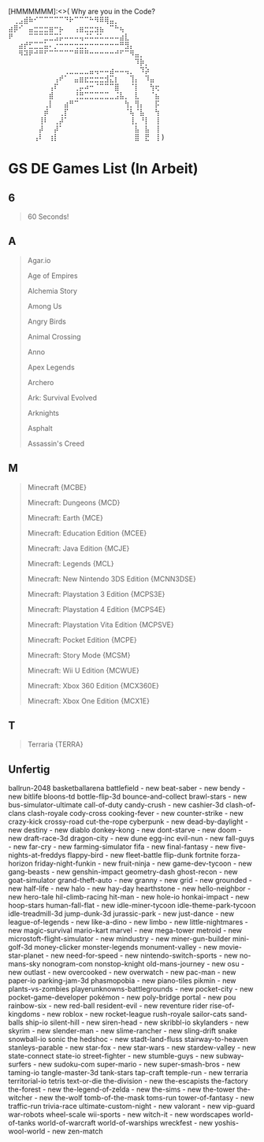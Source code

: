 [HMMMMMM]:<>(
Why are you in the Code?
⠀⢀⣠⣾⠷⠊⠉⠉⠉⠉⠉⠙⠗⠉⠉⠉⠓⠻⠿⢿⣤⡀⠀⠀⠀⠀⠀⠀⠀⠀
⣴⡿⠊⠀⣤⣒⣒⣒⣶⠒⡦⠀⠀⢠⣶⣒⣒⣲⣦⠀⠉⠓⢦⠀⠀⠀⠀⠀⠀⠀
⠟⠀⠀⠀⠉⠉⠉⣉⣉⣩⡥⠤⠤⠤⢤⠬⠥⠬⠥⠤⠤⠤⣴⣇⠀⠀⠀⠀⠀⠀
⠀⠀⣴⡞⣋⣉⣉⣥⠄⡐⠒⠒⠒⢒⣒⡒⠒⠒⠒⠒⠒⠒⠛⣻⡄⠀⠀⠀⠀⠀
⠀⠀⠻⠽⠟⠚⠛⠋⠉⠉⠉⠉⠉⠛⠛⠛⠒⠒⠒⠒⠒⠚⠋⠉⠻⣤⡀⠀⠀⠀
⠀⠀⠀⠀⠀⠀⠀⠀⠀⠀⠀⠀⠀⠀⠀⠀⠀⠀⠀⠀⠀⠀⠀⠀⠀⠹⡷⡀⠀⠀
⠀⠀⠀⠀⠀⠀⠀⠀⠀⠀⠀⢀⣀⣀⣀⣀⣤⢤⠤⠤⣴⠤⠤⢤⡀⠀⠹⡵⠀⠀
⠀⠀⠀⠀⠀⠀⠀⠀⠀⢠⠞⠁⠀⣤⣶⣖⣒⣒⣒⣺⣍⡆⠀⠀⢹⡄⠀⠹⣤⠀
⠀⠀⠀⠀⠀⠀⠀⠀⢠⠏⠀⠀⠀⢀⡤⠴⠒⠈⠉⠉⠉⣿⠀⠀⠈⡇⠀⠀⢳⢖
⠀⠀⠀⠀⠀⠀⠀⠀⣾⠀⠀⠀⠀⢘⣛⣉⣉⣉⣉⣉⣀⣨⣧⡀⠀⣇⠀⠀⠈⣦
⠀⠀⠀⠀⠀⠀⠀⢀⡇⠀⠀⣴⠛⠉⠀⠀⠀⠀⠀⠀⠀⠀⠀⢳⡀⢻⡄⠀⠀⡯
⠀⠀⠀⠀⠀⠀⠀⡾⠀⠀⢀⡏⠀⠀⠀⠀⠀⠀⠀⠀⠀⠀⠀⠈⢧⠈⣧⠀⠀⢳
⠀⠀⠀⠀⠀⠀⢸⠇⠀⢀⡼⠁⠀⠀⠀⠀⠀⠀⠀⠀⠀⠀⠀⠀⢸⡀⠘⡇⠀⢸
⠀⠀⠀⠀⠀⠀⡼⠀⠀⡼⠁⠀⠀⠀⠀⠀⠀⠀⠀⠀⠀⠀⠀⠀⠀⣧⠀⣧⠀⢸
⠀⠀⠀⠀⠀⢠⠇⠀⢰⡇⠀⠀⠀⠀⠀⠀⠀⠀⠀⠀⠀⠀⠀⠀⠀⣿⠀⣟⠀⢸
)
# GS DE Games List (In Arbeit)

## 6
> 60 Seconds!

## A
> Agar.io
>
> Age of Empires
> 
> Alchemia Story
> 
> Among Us
> 
> Angry Birds
> 
> Animal Crossing
> 
> Anno
> 
> Apex Legends
> 
> Archero
> 
> Ark: Survival Evolved
> 
> Arknights
> 
> Asphalt
> 
> Assassin's Creed

## M
> Minecraft
> {MCBE}
> 
> Minecraft: Dungeons
> {MCD}
> 
> Minecraft: Earth
> {MCE}
>
> Minecraft: Education Edition
> {MCEE}
> 
> Minecraft: Java Edition
> {MCJE}
> 
> Minecraft: Legends
> {MCL}
> 
> Minecraft: New Nintendo 3DS Edition
> {MCNN3DSE}
> 
> Minecraft: Playstation 3 Edition
> {MCPS3E}
> 
> Minecraft: Playstation 4 Edition
> {MCPS4E}
> 
> Minecraft: Playstation Vita Edition
> {MCPSVE}
> 
> Minecraft: Pocket Edition
> {MCPE}
> 
> Minecraft: Story Mode
> {MCSM}
> 
> Minecraft: Wii U Edition
> {MCWUE}
>
> Minecraft: Xbox 360 Edition
> {MCX360E}
> 
> Minecraft: Xbox One Edition
> {MCX1E}

## T
> Terraria
> {TERRA}

## Unfertig
ballrun-2048
basketballarena
battlefield - new
beat-saber - new
bendy - new
bitlife
bloons-td
bottle-flip-3d
bounce-and-collect
brawl-stars - new
bus-simulator-ultimate
call-of-duty
candy-crush - new
cashier-3d
clash-of-clans
clash-royale
cody-cross
cooking-fever - new
counter-strike - new
crazy-kick
crossy-road
cut-the-rope
cyberpunk - new
dead-by-daylight - new
destiny - new
diablo
donkey-kong - new
dont-starve - new
doom - new
draft-race-3d
dragon-city - new
dune
egg-inc
evil-nun - new
fall-guys - new
far-cry - new
farming-simulator
fifa - new
final-fantasy - new
five-nights-at-freddys
flappy-bird - new
fleet-battle
flip-dunk
fortnite
forza-horizon
friday-night-funkin - new
fruit-ninja - new
game-dev-tycoon - new
gang-beasts - new
genshin-impact
geometry-dash
ghost-recon - new
goat-simulator
grand-theft-auto - new
granny - new
grid - new
grounded - new
half-life - new
halo - new
hay-day
hearthstone - new
hello-neighbor - new
hero-tale
hil-climb-racing
hit-man - new
hole-io
honkai-impact - new
hoop-stars
human-fall-flat - new
idle-miner-tycoon
idle-theme-park-tycoon
idle-treadmill-3d
jump-dunk-3d
jurassic-park - new
just-dance - new
league-of-legends - new
like-a-dino - new
limbo - new
little-nightmares - new
magic-survival
mario-kart
marvel - new
mega-tower
metroid - new
microstoft-flight-simulator - new
mindustry - new
miner-gun-builder
mini-golf-3d
money-clicker
monster-legends
monument-valley - new
movie-star-planet - new
need-for-speed - new
nintendo-switch-sports - new
no-mans-sky
nonogram-com
nonstop-knight
old-mans-journey - new
osu - new
outlast - new
overcooked - new
overwatch - new
pac-man - new
paper-io
parking-jam-3d
phasmopobia - new
piano-tiles
pikmin - new
plants-vs-zombies
playerunknowns-battlegrounds - new
pocket-city - new
pocket-game-developer
pokémon - new
poly-bridge
portal - new
pou
rainbow-six - new
red-ball
resident-evil - new
reventure
rider
rise-of-kingdoms - new
roblox - new
rocket-league
rush-royale
sailor-cats
sand-balls
ship-io
silent-hill - new
siren-head - new
skribbl-io
skylanders - new
skyrim - new
slender-man - new
slime-rancher - new
sling-drift
snake
snowball-io
sonic the hedshoc - new
stadt-land-fluss
stairway-to-heaven
stanleys-parable - new
star-fox - new
star-wars - new
stardew-valley - new
state-connect
state-io
street-fighter - new
stumble-guys - new
subway-surfers - new
sudoku-com
super-mario - new
super-smash-bros - new
taming-io
tangle-master-3d
tank-stars
tap-craft
temple-run - new
terraria
territorial-io
tetris
text-or-die
the-division - new
the-escapists
the-factory
the-forest - new
the-legend-of-zelda - new
the-sims - new
the-tower
the-witcher - new
the-wolf
tomb-of-the-mask
toms-run
tower-of-fantasy - new
traffic-run
trivia-race
ultimate-custom-night - new
valorant - new
vip-guard
war-robots
wheel-scale
wii-sports - new
witch-it - new
wordscapes
world-of-tanks
world-of-warcraft
world-of-warships
wreckfest - new
yoshis-wool-world - new
zen-match
